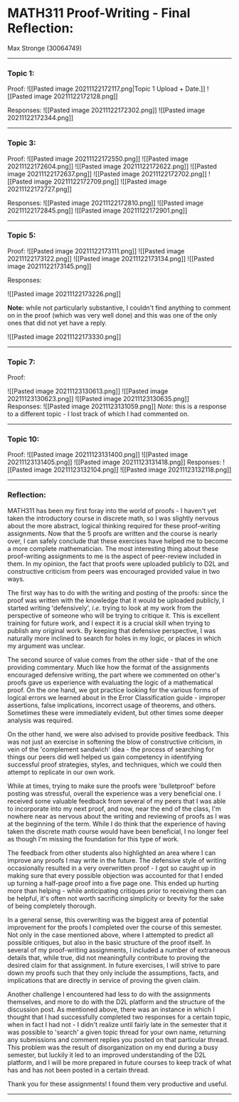 # MATH311 Proof-Writing - Final Reflection:
Max Stronge (30064749)
***

### Topic 1: 

Proof:
![[Pasted image 20211122172117.png|Topic 1 Upload + Date.]]
![[Pasted image 20211122172128.png]]

Responses:
	![[Pasted image 20211122172302.png]]
![[Pasted image 20211122172344.png]]
***
### Topic 3:

Proof:
 ![[Pasted image 20211122172550.png]]
 ![[Pasted image 20211122172604.png]]
![[Pasted image 20211122172622.png]]
 ![[Pasted image 20211122172637.png]]
 ![[Pasted image 20211122172702.png]]
 ![[Pasted image 20211122172709.png]]
 ![[Pasted image 20211122172727.png]]

Responses:
![[Pasted image 20211122172810.png]]
![[Pasted image 20211122172845.png]]
![[Pasted image 20211122172901.png]]

***
### Topic 5:

Proof:
![[Pasted image 20211122173111.png]]
![[Pasted image 20211122173122.png]]
![[Pasted image 20211122173134.png]]
![[Pasted image 20211122173145.png]]

Responses:

![[Pasted image 20211122173226.png]]

**Note:** while not particularly substantive, I couldn't find anything to comment on in the proof (which was very well done) and this was one of the only ones that did not yet have a reply.

![[Pasted image 20211122173330.png]]

***
### Topic 7:

Proof:

![[Pasted image 20211123130613.png]]
![[Pasted image 20211123130623.png]]
![[Pasted image 20211123130635.png]]	
Responses:
![[Pasted image 20211123131059.png]]
*Note*: this is a response to a different topic - I lost track of which I had commented on. 

***
### Topic 10:
Proof:
![[Pasted image 20211123131400.png]]
![[Pasted image 20211123131405.png]]
![[Pasted image 20211123131418.png]]
Responses:
![[Pasted image 20211123132104.png]]
![[Pasted image 20211123132118.png]]
***

### Reflection:


MATH311 has been my first foray into the world of proofs - I haven't yet taken the introductory course in discrete math, so I was slightly nervous about the more abstract, logical thinking required for these proof-writing assignments. Now that the 5 proofs are written and the course is nearly over, I can safely conclude that these exercises have helped me to become a more complete mathematician. The most interesting thing about these proof-writing assignments to me is the aspect of peer-review included in them. In my opinion, the fact that proofs were uploaded publicly to D2L and constructive criticism from peers was encouraged provided value in two ways. 

The first way has to do with the writing and posting of the proofs: since the proof was written with the knowledge that it would be uploaded publicly, I started writing 'defensively', *i.e.* trying to look at my work from the perspective of someone who will be trying to critique it. This is excellent training for future work, and I expect it is a crucial skill when trying to publish any original work. By keeping that defensive perspective, I was naturally more inclined to search for holes in my logic, or places in which my argument was unclear. 

The second source of value comes from the other side - that of the one providing commentary. Much like how the format of the assignments encouraged defensive writing, the part where we commented on other's proofs gave us experience with evaluating the logic of a mathematical proof. On the one hand, we got practice looking for the various forms of logical errors we learned about in the Error Classification guide - improper assertions, false implications, incorrect usage of theorems, and others. Sometimes these were immediately evident, but other times some deeper analysis was required. 

On the other hand, we were also advised to provide positive feedback. This was not just an exercise in softening the blow of constructive criticism, in vein of the 'complement sandwich' idea - the process of searching for things our peers did well helped us gain competency in identifying successful proof strategies, styles, and techniques, which we could then attempt to replicate in our own work. 

While at times, trying to make sure the proofs were 'bulletproof' before posting was stressful, overall the experience was a very beneficial one. I received some valuable feedback from several of my peers that I was able to incorporate into my next proof, and now, near the end of the class, I'm nowhere near as nervous about the writing and reviewing of proofs as I was at the beginning of the term. While I do think that the experience of having taken the discrete math course would have been beneficial, I no longer feel as though I'm missing the foundation for this type of work. 

The feedback from other students also highlighted an area where I can improve any proofs I may write in the future. The defensive style of writing occasionally resulted in a very overwritten proof - I got so caught up in making sure that every possible objection was accounted for that I ended up turning a half-page proof into a five page one. This ended up hurting more than helping - while anticipating critiques prior to receiving them can be helpful, it's often not worth sacrificing simplicity or brevity for the sake of being completely thorough.	

In a general sense, this overwriting was the biggest area of potential improvement for the proofs I completed over the course of this semester. Not only in the case mentioned above, where I attempted to predict all possible critiques, but also in the basic structure of the proof itself. In several of my proof-writing assignments, I included a number of extraneous details that, while true, did not meaningfully contribute to proving the desired claim for that assignment. In future exercises, I will strive to pare down my proofs such that they only include the assumptions, facts, and implications that are directly in service of proving the given claim. 

Another challenge I encountered had less to do with the assignments themselves, and more to do with the D2L platform and the structure of the discussion post. As mentioned above, there was an instance in which I thought that I had successfully completed two responses for a certain topic, when in fact I had not - I didn't realize until fairly late in the semester that it was possible to 'search' a given topic thread for your own name, returning any submissions and comment replies you posted on that particular thread. This problem was the result of disorganization on my end during a busy semester, but luckily it led to an improved understanding of the D2L platform, and I will be more prepared in future courses to keep track of what has and has not been posted in a certain thread. 

Thank you for these assignments! I found them very productive and useful. 

***

